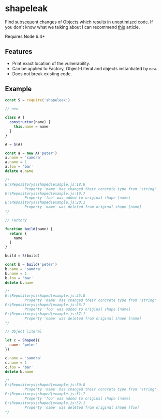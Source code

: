 # shapeleak
Find subsequent changes of Objects which results in unoptimized code. If you don't know what we talking about I can recommend [this](https://blog.ghaiklor.com/optimizations-tricks-in-v8-d284b6c8b183) article.

Requires Node 6.4+

## Features

- Print exact location of the vulnerability.
- Can be applied to Factory, Object-Literal and objects instantiated by `new`.
- Does not break existing code.

## Example
```js
const S = require('shapeleak')

// new

class A {
  constructor(name) {
    this.name = name
  }
}

A = S(A)

const a = new A('peter')
a.name = 'sandra'
a.name = 1
a.foo = 'bar'
delete a.name

/*
E:\Repositorys\shaped\example.js:18:8
         Property 'name' has changed their concrete type from 'string' to 'number'
E:\Repositorys\shaped\example.js:19:7
         Property 'foo' was added to original shape [name]
E:\Repositorys\shaped\example.js:20:1
         Property 'name' was deleted from original shape [name]
*/

// Factory

function build(name) {
  return {
    name
  }
}

build = S(build)

const b = build('peter')
b.name = 'sandra'
b.name = 1
b.foo = 'bar'
delete b.name

/*
E:\Repositorys\shaped\example.js:35:8
         Property 'name' has changed their concrete type from 'string' to 'number'
E:\Repositorys\shaped\example.js:36:7
         Property 'foo' was added to original shape [name]
E:\Repositorys\shaped\example.js:37:1
         Property 'name' was deleted from original shape [name]
*/

// Object literal

let c = Shaped({
  name: 'peter'
})

c.name = 'sandra'
c.name = 1
c.foo = 'bar'
delete b.name

/*
E:\Repositorys\shaped\example.js:50:8
         Property 'name' has changed their concrete type from 'string' to 'number'
E:\Repositorys\shaped\example.js:51:7
         Property 'foo' was added to original shape [name]
E:\Repositorys\shaped\example.js:52:1
         Property 'name' was deleted from original shape [foo]
*/
```
